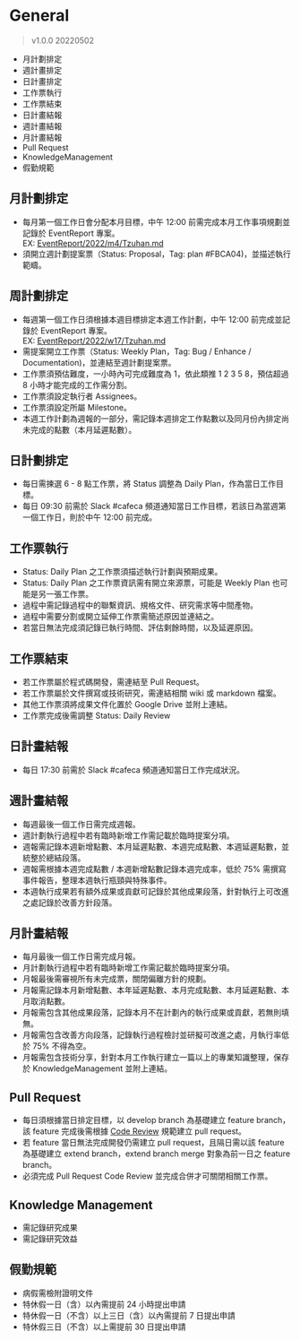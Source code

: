 # General
> v1.0.0 20220502
- 月計劃排定
- 週計畫排定
- 日計畫排定
- 工作票執行
- 工作票結束
- 日計畫結報
- 週計畫結報
- 月計畫結報
- Pull Request
- KnowledgeManagement
- 假勤規範

## 月計劃排定
- 每月第一個工作日會分配本月目標，中午 12:00 前需完成本月工作事項規劃並記錄於 EventReport 專案。  
EX: [EventReport/2022/m4/Tzuhan.md](https://github.com/CAFECA-IO/EventReport/blob/main/2022/m4/Tzuhan.md)
- 須開立週計劃提案票（Status: Proposal，Tag: plan #FBCA04)，並描述執行範疇。

## 周計劃排定
- 每週第一個工作日須根據本週目標排定本週工作計劃，中午 12:00 前完成並記錄於 EventReport 專案。  
EX: [EventReport/2022/w17/Tzuhan.md](https://github.com/CAFECA-IO/EventReport/blob/main/2022/w17/Tzuhan.md)
- 需提案開立工作票（Status: Weekly Plan，Tag: Bug / Enhance / Documentation)，並連結至週計劃提案票。
- 工作票須預估難度，一小時內可完成難度為 1，依此類推 1 2 3 5 8，預估超過 8 小時才能完成的工作需分割。
- 工作票須設定執行者 Assignees。
- 工作票須設定所屬 Milestone。
- 本週工作計劃為週報的一部分，需記錄本週排定工作點數以及同月份內排定尚未完成的點數（本月延遲點數）。

## 日計劃排定
- 每日需揀選 6 - 8 點工作票，將 Status 調整為 Daily Plan，作為當日工作目標。
- 每日 09:30 前需於 Slack #cafeca 頻道通知當日工作目標，若該日為當週第一個工作日，則於中午 12:00 前完成。

## 工作票執行
- Status: Daily Plan 之工作票須描述執行計劃與預期成果。
- Status: Daily Plan 之工作票資訊需有開立來源票，可能是 Weekly Plan 也可能是另一張工作票。
- 過程中需記錄過程中的聯繫資訊、規格文件、研究需求等中間產物。
- 過程中需要分割或開立延伸工作票需簡述原因並連結之。
- 若當日無法完成須記錄已執行時間、評估剩餘時間，以及延遲原因。

## 工作票結束
- 若工作票屬於程式碼開發，需連結至 Pull Request。
- 若工作票屬於文件撰寫或技術研究，需連結相關 wiki 或 markdown 檔案。
- 其他工作票須將成果文件化置於 Google Drive 並附上連結。
- 工作票完成後需調整 Status: Daily Review

## 日計畫結報
- 每日 17:30 前需於 Slack #cafeca 頻道通知當日工作完成狀況。

## 週計畫結報
- 每週最後一個工作日需完成週報。
- 週計劃執行過程中若有臨時新增工作需記載於臨時提案分項。
- 週報需記錄本週新增點數、本月延遲點數、本週完成點數、本週延遲點數，並統整於總結段落。
- 週報需根據本週完成點數 / 本週新增點數記錄本週完成率，低於 75% 需撰寫事件報告，整理本週執行瓶頸與特殊事件。
- 本週執行成果若有額外成果或貢獻可記錄於其他成果段落，針對執行上可改進之處記錄於改善方針段落。

## 月計畫結報
- 每月最後一個工作日需完成月報。
- 月計劃執行過程中若有臨時新增工作需記載於臨時提案分項。
- 月報最後需審視所有未完成票，關閉偏離方針的規劃。
- 月報需記錄本月新增點數、本年延遲點數、本月完成點數、本月延遲點數、本月取消點數。
- 月報需包含其他成果段落，記錄本月不在計劃內的執行成果或貢獻，若無則填無。
- 月報需包含改善方向段落，記錄執行過程檢討並研擬可改進之處，月執行率低於 75% 不得為空。
- 月報需包含技術分享，針對本月工作執行建立一篇以上的專業知識整理，保存於 KnowledgeManagement 並附上連結。

## Pull Request
- 每日須根據當日排定目標，以 develop branch 為基礎建立 feature branch，該 feature 完成後需根據 [Code Review](https://github.com/CAFECA-IO/WorkGuidelines/blob/main/technology/code-review.md) 規範建立 pull request。
- 若 feature 當日無法完成開發仍需建立 pull request，且隔日需以該 feature 為基礎建立 extend branch，extend branch merge 對象為前一日之 feature branch。
- 必須完成 Pull Request Code Review 並完成合併才可關閉相關工作票。

## Knowledge Management
- 需記錄研究成果
- 需記錄研究效益

## 假勤規範
- 病假需檢附證明文件
- 特休假一日（含）以內需提前 24 小時提出申請
- 特休假一日（不含）以上三日（含）以內需提前 7 日提出申請
- 特休假三日（不含）以上需提前 30 日提出申請
